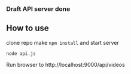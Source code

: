 ### Draft API server done
## How to use
clone repo
make `npm install` and start server
```
node api.js
```

Run browser to http://localhost:9000/api/videos
